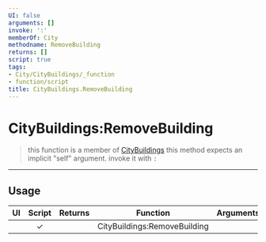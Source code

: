 ```yaml
---
UI: false
arguments: []
invoke: ':'
memberOf: City
methodname: RemoveBuilding
returns: []
script: true
tags:
- City/CityBuildings/_function
- function/script
title: CityBuildings.RemoveBuilding
---
```

# CityBuildings:RemoveBuilding
> this function is a member of [CityBuildings](civ-6/lua/CityBuildings.md)
> this method expects an implicit "self" argument. invoke it with `:`
-----
## Usage
|  UI | Script | Returns | Function | Arguments |
|:---:|:------:|-------:|:--------:|:---------|
| |✓||CityBuildings:RemoveBuilding||
